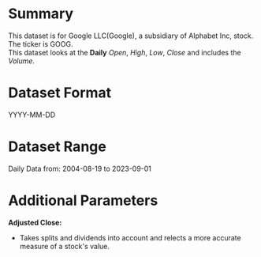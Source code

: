 # Summary

This dataset is for Google LLC(Google), a subsidiary of Alphabet Inc, stock.  
The ticker is GOOG.  
This dataset looks at the **Daily** _Open_, _High_, _Low_, _Close_ and includes the _Volume_.  


# Dataset Format

YYYY-MM-DD

# Dataset Range

Daily Data from: 2004-08-19 to 2023-09-01

# Additional Parameters

**Adjusted Close:**

* Takes splits and dividends into account and relects a more accurate measure of a stock's value.









